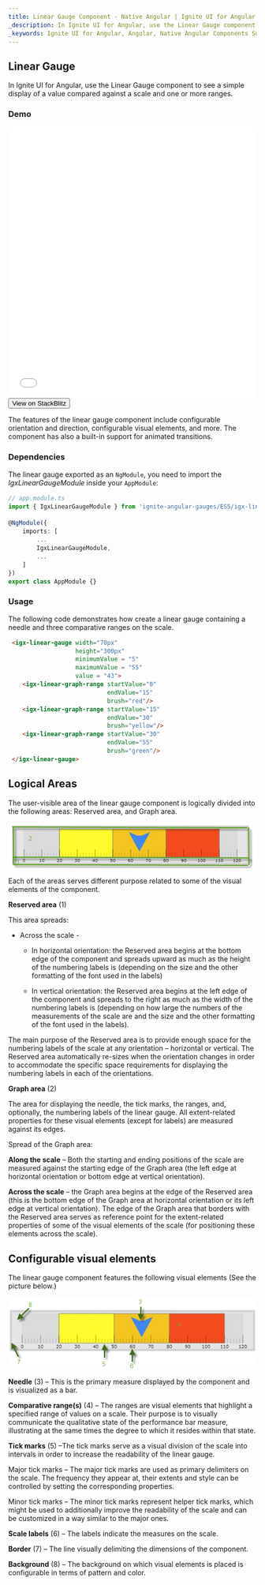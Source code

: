 ```yaml
---
title: Linear Gauge Component - Native Angular | Ignite UI for Angular 
_description: In Ignite UI for Angular, use the Linear Gauge component to see a simple display of a value compared against a scale and one or more ranges.  
_keywords: Ignite UI for Angular, Angular, Native Angular Components Suite, Native Angular Controls, Native Angular Components, Native Angular Components Library, Angular Chart, Angular Data Grid, Angular Chart Control, Angular Grid Component, Angular linear graph Component, Angular linear graph 
---
```

## Linear Gauge

In Ignite UI for Angular, use the Linear Gauge component to see a simple display of a value compared against a scale and one or more ranges.

### Demo

<div class="sample-container" style="height: 550px">
    <iframe id="linear-gauge-sample-iframe" src='{environment:demosBaseUrl}/linear-gauge-sample' width="100%" height="100%" seamless frameBorder="0" onload="onSampleIframeContentLoaded(this);"></iframe>
</div>
<div>
    <button data-localize="stackblitz" class="stackblitz-btn"   data-iframe-id="linear-gauge-sample-iframe" data-demos-base-url="{environment:demosBaseUrl}">View on StackBlitz
    </button>
</div>

<div class="divider--half"></div>

The features of the linear gauge component include configurable orientation and direction, configurable visual elements, and more. The component has also a built-in support for animated transitions.

### Dependencies
The linear gauge exported as an `NgModule`, you need to import the _IgxLinearGaugeModule_ inside your `AppModule`:

```typescript
// app.module.ts
import { IgxLinearGaugeModule } from 'ignite-angular-gauges/ES5/igx-linear-gauge-module';

@NgModule({
    imports: [
        ...
        IgxLinearGaugeModule,
        ...
    ]
})
export class AppModule {}
```

<div class="divider--half"></div>

### Usage

The following code demonstrates how create a linear gauge containing a needle and three comparative ranges on the scale.

```html
 <igx-linear-gauge width="70px"
                   height="300px"
                   minimumValue = "5"
                   maximumValue = "55"
                   value = "43">
    <igx-linear-graph-range startValue="0"
                            endValue="15"
                            brush="red"/>
    <igx-linear-graph-range startValue="15"
                            endValue="30"
                            brush="yellow"/>
    <igx-linear-graph-range startValue="30"
                            endValue="55"
                            brush="green"/>        
 </igx-linear-gauge>
```

<div class="divider--half"></div>

## Logical Areas

The user-visible area of the linear gauge component is logically divided into the following areas: Reserved area, and Graph area.

![](../images/Linear_Gauge_1.png)
 
Each of the areas serves different purpose related to some of the visual elements of the component.

**Reserved area** (1)

This area spreads:

* Across the scale -
    * In horizontal orientation: the Reserved area begins at the bottom edge of the component and spreads upward as much as the height of the numbering labels is (depending on the size and the other formatting of the font used in the labels)

    * In vertical orientation: the Reserved area begins at the left edge of the component and spreads to the right as much as the width of the numbering labels is (depending on how large the numbers of the measurements of the scale are and the size and the other formatting of the font used in the labels).

The main purpose of the Reserved area is to provide enough space for the numbering labels of the scale at any orientation – horizontal or vertical. The Reserved area automatically re-sizes when the orientation changes in order to accommodate the specific space requirements for displaying the numbering labels in each of the orientations.

**Graph area** (2)  

The area for displaying the needle, the tick marks, the ranges, and, optionally, the numbering labels of the linear gauge. All extent-related properties for these visual elements (except for labels) are measured against its edges. 

Spread of the Graph area:

**Along the scale** – Both the starting and ending positions of the scale are measured against the starting edge of the Graph area (the left edge at horizontal orientation or bottom edge at vertical orientation).

**Across the scale** – the Graph area begins at the edge of the Reserved area (this is the bottom edge of the Graph area at horizontal orientation or its left edge at vertical orientation). The edge of the Graph area that borders with the Reserved area serves as reference point for the extent-related properties of some of the visual elements of the scale (for positioning these elements across the scale).

## Configurable visual elements
The linear gauge component features the following visual elements (See the picture below.)
 
 ![](../images/Linear_Gauge_2.png)

**Needle** (3) – This is the primary measure displayed by the component and is visualized as a bar.

**Comparative range(s)** (4) – The ranges are visual elements that highlight a specified range of values on a scale. Their purpose is to visually communicate the qualitative state of the performance bar measure, illustrating at the same times the degree to which it resides within that state.

**Tick marks** (5) –The tick marks serve as a visual division of the scale into intervals in order to increase the readability of the linear gauge.

Major tick marks – The major tick marks are used as primary delimiters on the scale. The frequency they appear at, their extents and style can be controlled by setting the corresponding properties.

Minor tick marks – The minor tick marks represent helper tick marks, which might be used to additionally improve the readability of the scale and can be customized in a way similar to the major ones.

**Scale labels** (6) – The labels indicate the measures on the scale.

**Border** (7) – The line visually delimiting the dimensions of the component.

**Background** (8) – The background on which visual elements is placed is configurable in terms of pattern and color.

